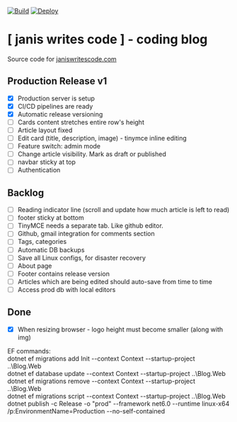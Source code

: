 [![Build](https://github.com/janissimsons/Blog/actions/workflows/build.yml/badge.svg)](https://github.com/janissimsons/Blog/actions/workflows/build.yml) 
[![Deploy](https://github.com/janissimsons/Blog/actions/workflows/deploy.yml/badge.svg)](https://github.com/janissimsons/Blog/actions/workflows/deploy.yml)

# [ janis writes code ] - coding blog
Source code for [janiswritescode.com](janiswritescode.com)

## Production Release v1
- [x] Production server is setup
- [x] CI/CD pipelines are ready
- [x] Automatic release versioning
- [ ] Cards content stretches entire row's height
- [ ] Article layout fixed
- [ ] Edit card (title, description, image) - tinymce inline editing
- [ ] Feature switch: admin mode
- [ ] Change article visibility. Mark as draft or published  
- [ ] navbar sticky at top  
- [ ] Authentication

## Backlog  
- [ ] Reading indicator line (scroll and update how much article is left to read)  
- [ ] footer sticky at bottom  
- [ ] TinyMCE needs a separate tab. Like github editor.  
- [ ] Github, gmail integration for comments section
- [ ] Tags, categories
- [ ] Automatic DB backups
- [ ] Save all Linux configs, for disaster recovery
- [ ] About page
- [ ] Footer contains release version
- [ ] Articles which are being edited should auto-save from time to time
- [ ] Access prod db with local editors

## Done
- [x] When resizing browser - logo height must become smaller (along with img)  



EF commands:  
dotnet ef migrations add Init --context Context --startup-project ..\Blog.Web  
dotnet ef database update --context Context --startup-project ..\Blog.Web  
dotnet ef migrations remove --context Context --startup-project ..\Blog.Web  
dotnet ef migrations script --context Context --startup-project ..\Blog.Web  
dotnet publish -c Release -o "prod" --framework net6.0 --runtime linux-x64 /p:EnvironmentName=Production --no-self-contained
